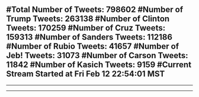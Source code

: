 #Total Number of Tweets: 798602 
#Number of Trump Tweets: 263138
#Number of Clinton Tweets: 170259
#Number of Cruz Tweets: 159313
#Number of Sanders Tweets: 112186
#Number of Rubio Tweets: 41657
#Number of Jeb! Tweets: 31073
#Number of Carson Tweets: 11842
#Number of Kasich Tweets: 9159
#Current Stream Started at Fri Feb 12 22:54:01 MST
---
---
---
